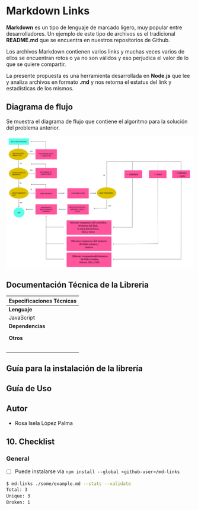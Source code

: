 # Markdown Links

**Markdown** es un tipo de lenguaje de marcado ligero, muy popular entre desarrolladores. 
Un ejemplo de este tipo de archivos es el tradicional **README.md** que se encuentra en nuestros repositorios de Github. 

Los archivos Markdown contienen varios links y muchas veces varios de ellos se encuentran rotos o ya no son válidos y eso perjudica el valor de lo que se quiere compartir. 

La presente propuesta es una herramienta desarrollada en **Node.js** que lee y analiza archivos en formato **.md** y nos retorna el estatus del link y
estadísticas de los mismos. 

## Diagrama de flujo

Se muestra el diagrama de flujo que contiene el algoritmo para la solución del problema anterior.

![Flowchart](./images/flowchart.png)

## Documentación Técnica de la Libreria

| Especificaciones Técnicas       | 
| --------------------------------|
| **Lenguaje**                    |
| JavaScript                      |
| **Dependencias**                |
|                                 |
|                                 |
| **Otros**                       |
|                                 |
|                                 |
|                                 |
|                                 |
|                                 |

## Guía para la instalación de la librería 

## Guía de Uso 

## Autor

* Rosa Isela López Palma

## 10. Checklist

### General

- [ ] Puede instalarse via `npm install --global <github-user>/md-links`

```sh
$ md-links ./some/example.md --stats --validate
Total: 3
Unique: 3
Broken: 1
```